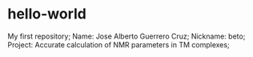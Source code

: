 # hello-world
My first repository;
Name: Jose Alberto Guerrero Cruz;
Nickname: beto;
Project: Accurate calculation of NMR parameters in TM complexes;

